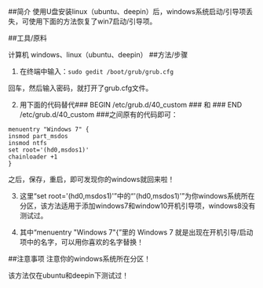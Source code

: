 ##简介
使用U盘安装linux（ubuntu、deepin）后，windows系统启动/引导项丢失，可使用下面的方法恢复了win7启动/引导项。

##工具/原料

计算机
windows、linux（ubuntu、deepin）
##方法/步骤

1. 在终端中输入：```sudo gedit /boot/grub/grub.cfg```

回车，然后输入密码，就打开了grub.cfg文件。


2. 用下面的代码替代### BEGIN /etc/grub.d/40_custom ### 和 ### END /etc/grub.d/40_custom ###之间原有的代码即可：

```
menuentry "Windows 7" {
insmod part_msdos
insmod ntfs
set root='(hd0,msdos1)'
chainloader +1
}
```

之后，保存，重启，即可发现你的windows就回来啦！

3. 这里“set root='(hd0,msdos1)'”中的“'(hd0,msdos1)'”为你windows系统所在分区，该方法适用于添加windows7和window10开机引导项，windows8没有测试过。

4. 其中“menuentry "Windows 7"{”里的 Windows 7 就是出现在开机引导/启动项中的名字，可以用你喜欢的名字替换！


##注意事项
注意你的windows系统所在分区！

该方法仅在ubuntu和deepin下测试过！